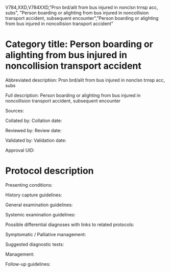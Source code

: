 V784,XXD,V784XXD,"Prsn brd/alit from bus injured in nonclsn trnsp acc, subs", "Person boarding or alighting from bus injured in noncollision transport accident, subsequent encounter","Person boarding or alighting from bus injured in noncollision transport accident"
# Category title: Person boarding or alighting from bus injured in noncollision transport accident

Abbreviated description: Prsn brd/alit from bus injured in nonclsn trnsp acc, subs

Full description: Person boarding or alighting from bus injured in noncollision transport accident, subsequent encounter

Sources:

Collated by:
Collation date:

Reviewed by:
Review date:

Validated by:
Validation date:

Approval UID:

# Protocol description

Presenting conditions:

History capture guidelines:

General examination guidelines:

Systemic examination guidelines:

Possible differential diagnoses with links to related protocols:

Symptomatic / Palliative management:

Suggested diagnostic tests:

Management:

Follow-up guidelines:
